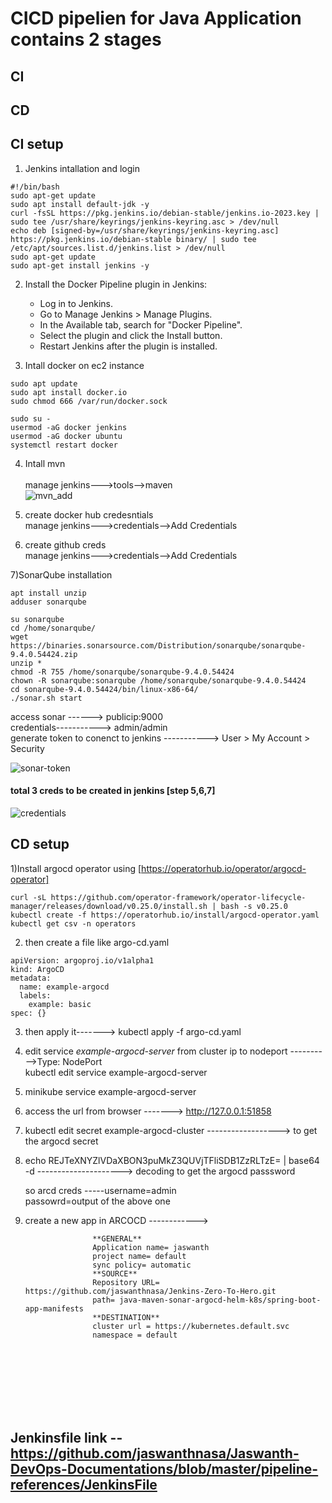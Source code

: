 # CICD pipelien for Java Application contains 2 stages
## CI 
## CD

## CI setup
1) Jenkins intallation and login <br>

```
#!/bin/bash
sudo apt-get update
sudo apt install default-jdk -y
curl -fsSL https://pkg.jenkins.io/debian-stable/jenkins.io-2023.key | sudo tee /usr/share/keyrings/jenkins-keyring.asc > /dev/null
echo deb [signed-by=/usr/share/keyrings/jenkins-keyring.asc] https://pkg.jenkins.io/debian-stable binary/ | sudo tee /etc/apt/sources.list.d/jenkins.list > /dev/null
sudo apt-get update
sudo apt-get install jenkins -y
```

2) Install the Docker Pipeline plugin in Jenkins:

   - Log in to Jenkins.
   - Go to Manage Jenkins > Manage Plugins.
   - In the Available tab, search for "Docker Pipeline".
   - Select the plugin and click the Install button.
   - Restart Jenkins after the plugin is installed.

3)  Intall docker on ec2 instance
  
   ```
   sudo apt update
   sudo apt install docker.io
   sudo chmod 666 /var/run/docker.sock
   ```
   ```
  sudo su - 
  usermod -aG docker jenkins
  usermod -aG docker ubuntu
  systemctl restart docker
   ```

4) Intall mvn <br><br>
 manage jenkins--->tools-->maven <br>
![mvn_add](https://github.com/jaswanthnasa/Jaswanth-DevOps-Documentations/assets/92042814/d67b8c6a-7993-4056-8cd9-ecf36af574dc)

5) create docker hub credesntials  <br>
 manage jenkins--->credentials-->Add Credentials

6) create github creds <br>
 manage jenkins--->credentials-->Add Credentials



7)SonarQube installation
```
apt install unzip
adduser sonarqube
```
```
su sonarqube
cd /home/sonarqube/
wget https://binaries.sonarsource.com/Distribution/sonarqube/sonarqube-9.4.0.54424.zip
unzip *
chmod -R 755 /home/sonarqube/sonarqube-9.4.0.54424
chown -R sonarqube:sonarqube /home/sonarqube/sonarqube-9.4.0.54424
cd sonarqube-9.4.0.54424/bin/linux-x86-64/
./sonar.sh start
```
   access sonar ------> publicip:9000 <br>
   credentials-----------> admin/admin <br>
   generate token to conenct to jenkins -----------> User > My Account > Security
    
   ![sonar-token](https://github.com/jaswanthnasa/Jaswanth-DevOps-Documentations/assets/92042814/ff1ce0fd-ff34-4f9c-aed2-38ec79b48aeb)

 #### total 3 creds to be created in jenkins  [step 5,6,7]
   ![credentials](https://github.com/jaswanthnasa/Jaswanth-DevOps-Documentations/assets/92042814/ccf165a7-07c7-49d6-ad22-004b385b6d27)

 
   






## CD setup

1)Install argocd operator using [https://operatorhub.io/operator/argocd-operator] 

```
curl -sL https://github.com/operator-framework/operator-lifecycle-manager/releases/download/v0.25.0/install.sh | bash -s v0.25.0
kubectl create -f https://operatorhub.io/install/argocd-operator.yaml
kubectl get csv -n operators
```

2) then create a file like argo-cd.yaml
  ```
  apiVersion: argoproj.io/v1alpha1
  kind: ArgoCD
  metadata:
    name: example-argocd
    labels:
      example: basic
  spec: {}
  ```

3) then apply it-------> kubectl apply -f argo-cd.yaml

4) edit service *example-argocd-server*  from cluster ip to nodeport ---------->Type: NodePort <br>
  kubectl edit service example-argocd-server

5) minikube service example-argocd-server

6) access the url from browser ------->  http://127.0.0.1:51858

7) kubectl edit secret example-argocd-cluster ------------------> to get the argocd secret

8) echo REJTeXNYZlVDaXBON3puMkZ3QUVjTFliSDB1ZzRLTzE= | base64 -d ---------------------> decoding to get the argocd passsword <br>

   so arcd creds -----username=admin <br>
                      passowrd=output of the above one

9) create a new app in ARCOCD  ------------> 

                      **GENERAL**
                      Application name= jaswanth
                      project name= default
                      sync policy= automatic
                      **SOURCE**
                      Repository URL= https://github.com/jaswanthnasa/Jenkins-Zero-To-Hero.git
                      path= java-maven-sonar-argocd-helm-k8s/spring-boot-app-manifests
                      **DESTINATION**
                      cluster url = https://kubernetes.default.svc
                      namespace = default 
  

<br><br><br><br><br><br>
## Jenkinsfile link -- https://github.com/jaswanthnasa/Jaswanth-DevOps-Documentations/blob/master/pipeline-references/JenkinsFile



